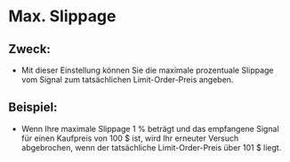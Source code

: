 # **Max. Slippage**

## Zweck: 

- Mit dieser Einstellung können Sie die maximale prozentuale Slippage vom Signal zum tatsächlichen Limit-Order-Preis angeben.

## Beispiel:

- Wenn Ihre maximale Slippage 1 % beträgt und das empfangene Signal für einen Kaufpreis von 100 $ ist, wird Ihr erneuter Versuch abgebrochen, wenn der tatsächliche Limit-Order-Preis über 101 $ liegt. 

